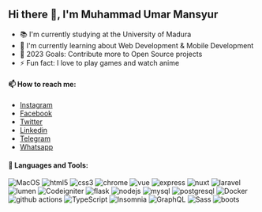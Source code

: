 ## Hi there 👋, I'm Muhammad Umar Mansyur

* 📚 I'm currently studying at the University of Madura
* 🌱 I'm currently learning about Web Development & Mobile Development
* 🥅 2023 Goals: Contribute more to Open Source projects
* ⚡ Fun fact: I love to play games and watch anime

#### 📫 How to reach me: 
* [Instagram](https://www.instagram.com/umar_mansyur/)
* [Facebook](https://www.facebook.com/muhammad_umar_mansyur)
* [Twitter](https://twitter.com/umar_mansyur)
* [Linkedin](https://www.linkedin.com/in/muhammad-umar-mansyur-5b1b1b1b1/)
* [Telegram](https://t.me/umar_mansyur)
* [Whatsapp](https://wa.me/628523139223)

#### 🔧 Languages and Tools:



  <img alt="MacOS" src="https://img.shields.io/badge/-MacOS-000000?style=flat-square&logo=apple&logoColor=white" />
  <img alt="html5" src="https://img.shields.io/badge/-HTML5-E34F26?style=flat-square&logo=html5&logoColor=white" />
  <img alt="css3" src="https://img.shields.io/badge/-CSS3-1572B6?style=flat-square&logo=css3" />
  <img alt="chrome" src="https://img.shields.io/badge/-Chrome-4285F4?style=flat-square&logo=google-chrome&logoColor=white" />
  <img alt="vue" src="https://img.shields.io/badge/-VueJS-4FC08D?style=flat-square&logo=vuedotjs&logoColor=white" />
  <img alt="express" src="https://img.shields.io/badge/-Express-000000?style=flat-square&logo=express&logoColor=white" />
  <img alt="nuxt" src="https://img.shields.io/badge/-NuxtJS-00C58E?style=flat-square&logo=nuxtdotjs&logoColor=white" />
  <img alt="laravel" src="https://img.shields.io/badge/-Laravel-FF2D20?style=flat-square&logo=laravel&logoColor=white" />
  <img alt="lumen" src="https://img.shields.io/badge/-Lumen-FF2D20?style=flat-square&logo=lumen&logoColor=white" />
  <img alt="Codeigniter" src="https://img.shields.io/badge/-Codeigniter-FF2D20?style=flat-square&logo=codeigniter&logoColor=white" />
  <img alt="flask" src="https://img.shields.io/badge/-Flask-000000?style=flat-square&logo=flask&logoColor=white" />
  <img alt="nodejs" src="https://img.shields.io/badge/-Nodejs-339933?style=flat-square&logo=nodedotjs&logoColor=white" />
  <img alt="mysql" src="https://img.shields.io/badge/-MySQL-4479A1?style=flat-square&logo=mysql&logoColor=white" />
  <img alt="postgresql" src="https://img.shields.io/badge/-PostgreSQL-336791?style=flat-square&logo=postgresql&logoColor=white" />
  <img alt="Docker" src="https://img.shields.io/badge/-Docker-46a2f1?style=flat-square&logo=docker&logoColor=white" />
  <img alt="github actions" src="https://img.shields.io/badge/-Github_Actions-2088FF?style=flat-square&logo=github-actions&logoColor=white" />
  <img alt="TypeScript" src="https://img.shields.io/badge/-TypeScript-007ACC?style=flat-square&logo=typescript&logoColor=white" />
  <img alt="Insomnia" src="https://img.shields.io/badge/-Insomnia-5849BE?style=flat-square&logo=insomnia&logoColor=white" />
  <img alt="GraphQL" src="https://img.shields.io/badge/-GraphQL-E10098?style=flat-square&logo=graphql&logoColor=white" />
  <img alt="Sass" src="https://img.shields.io/badge/-Sass-CC6699?style=flat-square&logo=sass&logoColor=white" />
  <img alt="boots" src="https://img.shields.io/badge/-Bootstrap-563D7C?style=flat-square&logo=bootstrap&logoColor=white" />
  
